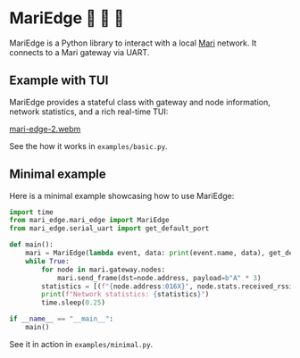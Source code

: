 # MariEdge 💫 👀 🐍

MariEdge is a Python library to interact with a local [Mari](https://github.com/DotBots/mari) network.
It connects to a Mari gateway via UART.

## Example with TUI
MariEdge provides a stateful class with gateway and node information, network statistics, and a rich real-time TUI:

[mari-edge-2.webm](https://github.com/user-attachments/assets/fe50f2ba-8e67-4522-8700-69730f8e3aee)

See the how it works in `examples/basic.py`.

## Minimal example
Here is a minimal example showcasing how to use MariEdge:

```python
import time
from mari_edge.mari_edge import MariEdge
from mari_edge.serial_uart import get_default_port

def main():
    mari = MariEdge(lambda event, data: print(event.name, data), get_default_port())
    while True:
        for node in mari.gateway.nodes:
            mari.send_frame(dst=node.address, payload=b"A" * 3)
        statistics = [(f"{node.address:016X}", node.stats.received_rssi_dbm()) for node in mari.gateway.nodes]
        print(f"Network statistics: {statistics}")
        time.sleep(0.25)

if __name__ == "__main__":
    main()
```
See it in action in `examples/minimal.py`.
